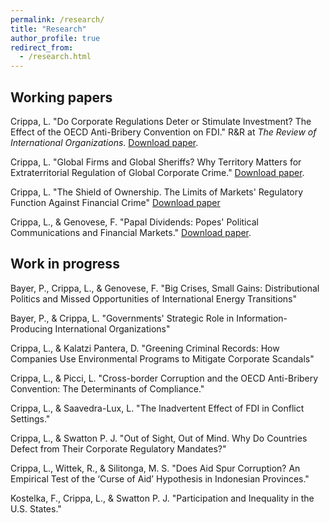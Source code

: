 ```yaml
---
permalink: /research/
title: "Research"
author_profile: true
redirect_from: 
  - /research.html
---
```

## Working papers
Crippa, L. "Do Corporate Regulations Deter or Stimulate Investment? The Effect of the OECD Anti-Bribery Convention on FDI." R&R at _The Review of International Organizations_. [Download paper](https://lorenzo-crippa.github.io/files/regulation_investment.pdf).

Crippa, L. "Global Firms and Global Sheriffs? Why Territory Matters for Extraterritorial Regulation of Global Corporate Crime." [Download paper](https://lorenzo-crippa.github.io/files/sheriffs.pdf).

Crippa, L. "The Shield of Ownership. The Limits of Markets' Regulatory Function Against Financial Crime" [Download paper](https://lorenzo-crippa.github.io/files/scandals_ownership.pdf)

Crippa, L., & Genovese, F. "Papal Dividends: Popes' Political Communications and Financial Markets." [Download paper](https://lorenzo-crippa.github.io/files/papal_dividends.pdf).

## Work in progress

Bayer, P., Crippa, L., & Genovese, F. "Big Crises, Small Gains: Distributional Politics and Missed Opportunities of International Energy Transitions"

Bayer, P., & Crippa, L. "Governments' Strategic Role in Information-Producing International Organizations"

Crippa, L., & Kalatzi Pantera, D. "Greening Criminal Records: How Companies Use Environmental Programs to Mitigate Corporate Scandals"

Crippa, L., & Picci, L. "Cross-border Corruption and the OECD Anti-Bribery Convention: The Determinants of Compliance."

Crippa, L., & Saavedra-Lux, L. "The Inadvertent Effect of FDI in Conflict Settings."

Crippa, L., & Swatton P. J. "Out of Sight, Out of Mind. Why Do Countries Defect from Their Corporate Regulatory Mandates?"

Crippa, L., Wittek, R., & Silitonga, M. S. "Does Aid Spur Corruption? An Empirical Test of the ‘Curse of Aid’ Hypothesis in Indonesian Provinces."

Kostelka, F., Crippa, L., & Swatton P. J. "Participation and Inequality in the U.S. States."
